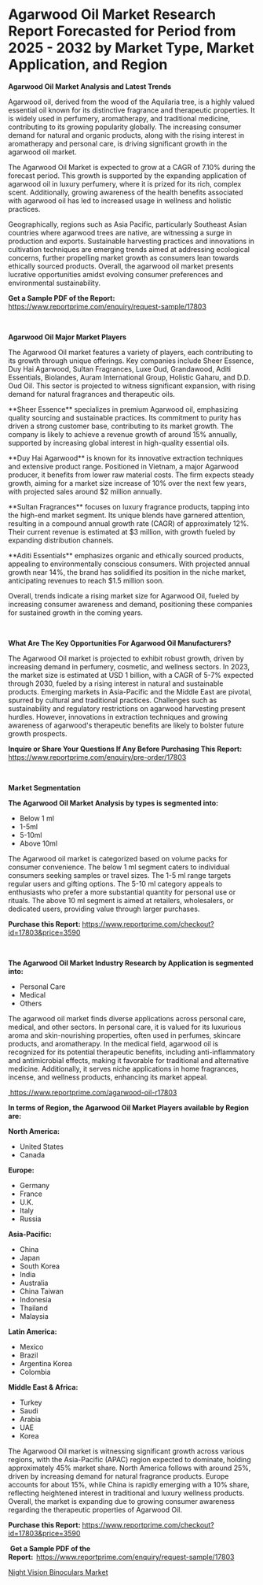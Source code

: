 <p><h1>Agarwood Oil Market Research Report Forecasted for Period from 2025 -  2032 by Market Type, Market Application, and Region</h1></p><p><strong>Agarwood Oil Market Analysis and Latest Trends</strong></p>
<p><p>Agarwood oil, derived from the wood of the Aquilaria tree, is a highly valued essential oil known for its distinctive fragrance and therapeutic properties. It is widely used in perfumery, aromatherapy, and traditional medicine, contributing to its growing popularity globally. The increasing consumer demand for natural and organic products, along with the rising interest in aromatherapy and personal care, is driving significant growth in the agarwood oil market.</p><p>The Agarwood Oil Market is expected to grow at a CAGR of 7.10% during the forecast period. This growth is supported by the expanding application of agarwood oil in luxury perfumery, where it is prized for its rich, complex scent. Additionally, growing awareness of the health benefits associated with agarwood oil has led to increased usage in wellness and holistic practices.</p><p>Geographically, regions such as Asia Pacific, particularly Southeast Asian countries where agarwood trees are native, are witnessing a surge in production and exports. Sustainable harvesting practices and innovations in cultivation techniques are emerging trends aimed at addressing ecological concerns, further propelling market growth as consumers lean towards ethically sourced products. Overall, the agarwood oil market presents lucrative opportunities amidst evolving consumer preferences and environmental sustainability.</p></p>
<p><strong>Get a Sample PDF of the Report:&nbsp;</strong> <a href="https://www.reportprime.com/enquiry/request-sample/17803?utm_campaign=2216&utm_medium=2&utm_source=Github&utm_content=ia&utm_term=18032025&utm_id=agarwood-oil">https://www.reportprime.com/enquiry/request-sample/17803</a></p>
<p>&nbsp;</p>
<p><strong>Agarwood Oil Major Market Players</strong></p>
<p><p>The Agarwood Oil market features a variety of players, each contributing to its growth through unique offerings. Key companies include Sheer Essence, Duy Hai Agarwood, Sultan Fragrances, Luxe Oud, Grandawood, Aditi Essentials, Biolandes, Auram International Group, Holistic Gaharu, and D.D. Oud Oil. This sector is projected to witness significant expansion, with rising demand for natural fragrances and therapeutic oils.</p><p>**Sheer Essence** specializes in premium Agarwood oil, emphasizing quality sourcing and sustainable practices. Its commitment to purity has driven a strong customer base, contributing to its market growth. The company is likely to achieve a revenue growth of around 15% annually, supported by increasing global interest in high-quality essential oils.</p><p>**Duy Hai Agarwood** is known for its innovative extraction techniques and extensive product range. Positioned in Vietnam, a major Agarwood producer, it benefits from lower raw material costs. The firm expects steady growth, aiming for a market size increase of 10% over the next few years, with projected sales around $2 million annually.</p><p>**Sultan Fragrances** focuses on luxury fragrance products, tapping into the high-end market segment. Its unique blends have garnered attention, resulting in a compound annual growth rate (CAGR) of approximately 12%. Their current revenue is estimated at $3 million, with growth fueled by expanding distribution channels.</p><p>**Aditi Essentials** emphasizes organic and ethically sourced products, appealing to environmentally conscious consumers. With projected annual growth near 14%, the brand has solidified its position in the niche market, anticipating revenues to reach $1.5 million soon.</p><p>Overall, trends indicate a rising market size for Agarwood Oil, fueled by increasing consumer awareness and demand, positioning these companies for sustained growth in the coming years.</p></p>
<p>&nbsp;</p>
<p><strong>What Are The Key Opportunities For Agarwood Oil Manufacturers?</strong></p>
<p><p>The Agarwood Oil market is projected to exhibit robust growth, driven by increasing demand in perfumery, cosmetic, and wellness sectors. In 2023, the market size is estimated at USD 1 billion, with a CAGR of 5-7% expected through 2030, fueled by a rising interest in natural and sustainable products. Emerging markets in Asia-Pacific and the Middle East are pivotal, spurred by cultural and traditional practices. Challenges such as sustainability and regulatory restrictions on agarwood harvesting present hurdles. However, innovations in extraction techniques and growing awareness of agarwood's therapeutic benefits are likely to bolster future growth prospects.</p></p>
<p><strong>Inquire or Share Your Questions If Any Before Purchasing This Report:</strong> <a href="https://www.reportprime.com/enquiry/pre-order/17803?utm_campaign=2216&utm_medium=2&utm_source=Github&utm_content=ia&utm_term=18032025&utm_id=agarwood-oil">https://www.reportprime.com/enquiry/pre-order/17803</a></p>
<p>&nbsp;</p>
<p><strong>Market Segmentation</strong></p>
<p><strong>The Agarwood Oil Market Analysis by types is segmented into:</strong></p>
<p><ul><li>Below 1 ml</li><li>1-5ml</li><li>5-10ml</li><li>Above 10ml</li></ul></p>
<p><p>The Agarwood oil market is categorized based on volume packs for consumer convenience. The below 1 ml segment caters to individual consumers seeking samples or travel sizes. The 1-5 ml range targets regular users and gifting options. The 5-10 ml category appeals to enthusiasts who prefer a more substantial quantity for personal use or rituals. The above 10 ml segment is aimed at retailers, wholesalers, or dedicated users, providing value through larger purchases.</p></p>
<p><strong>Purchase this Report:&nbsp;</strong><a href="https://www.reportprime.com/checkout?id=17803&price=3590&utm_campaign=2216&utm_medium=2&utm_source=Github&utm_content=ia&utm_term=18032025&utm_id=agarwood-oil">https://www.reportprime.com/checkout?id=17803&price=3590</a></p>
<p>&nbsp;</p>
<p><strong>The Agarwood Oil Market Industry Research by Application is segmented into:</strong></p>
<p><ul><li>Personal Care</li><li>Medical</li><li>Others</li></ul></p>
<p><p>The agarwood oil market finds diverse applications across personal care, medical, and other sectors. In personal care, it is valued for its luxurious aroma and skin-nourishing properties, often used in perfumes, skincare products, and aromatherapy. In the medical field, agarwood oil is recognized for its potential therapeutic benefits, including anti-inflammatory and antimicrobial effects, making it favorable for traditional and alternative medicine. Additionally, it serves niche applications in home fragrances, incense, and wellness products, enhancing its market appeal.</p></p>
<p><a href="https://www.reportprime.com/agarwood-oil-r17803?utm_campaign=2216&utm_medium=2&utm_source=Github&utm_content=ia&utm_term=18032025&utm_id=agarwood-oil">&nbsp;https://www.reportprime.com/agarwood-oil-r17803</a></p>
<p><strong>In terms of Region, the Agarwood Oil Market Players available by Region are:</strong></p>
<p>
    <p> <strong> North America: </strong>
        <ul>
            <li>United States</li>
            <li>Canada</li>
        </ul>
        </p> 
    <p> <strong> Europe: </strong>
        <ul>
            <li>Germany</li>
            <li>France</li>
            <li>U.K.</li>
            <li>Italy</li>
            <li>Russia</li>
        </ul>
        </p> 
    <p> <strong> Asia-Pacific: </strong>
        <ul>
            <li>China</li>
            <li>Japan</li>
            <li>South Korea</li>
            <li>India</li>
            <li>Australia</li>
            <li>China Taiwan</li>
            <li>Indonesia</li>
            <li>Thailand</li>
            <li>Malaysia</li>
        </ul>
        </p> 
    <p> <strong> Latin America: </strong>
        <ul>
            <li>Mexico</li>
            <li>Brazil</li>
            <li>Argentina Korea</li>
            <li>Colombia</li>
        </ul>
        </p> 
    <p> <strong> Middle East & Africa: </strong>
        <ul>
            <li>Turkey</li>
            <li>Saudi</li>
            <li>Arabia</li>
            <li>UAE</li>
            <li>Korea</li>
        </ul>
    </p>
    </p>
<p><p>The Agarwood Oil market is witnessing significant growth across various regions, with the Asia-Pacific (APAC) region expected to dominate, holding approximately 45% market share. North America follows with around 25%, driven by increasing demand for natural fragrance products. Europe accounts for about 15%, while China is rapidly emerging with a 10% share, reflecting heightened interest in traditional and luxury wellness products. Overall, the market is expanding due to growing consumer awareness regarding the therapeutic properties of Agarwood Oil.</p></p>
<p><strong>Purchase this Report: </strong><a href="https://www.reportprime.com/checkout?id=17803&price=3590&utm_campaign=2216&utm_medium=2&utm_source=Github&utm_content=ia&utm_term=18032025&utm_id=agarwood-oil">https://www.reportprime.com/checkout?id=17803&price=3590</a></p>
<p>&nbsp;<strong>Get a Sample PDF of the Report:&nbsp;&nbsp;</strong><a href="https://www.reportprime.com/enquiry/request-sample/17803?utm_campaign=2216&utm_medium=2&utm_source=Github&utm_content=ia&utm_term=18032025&utm_id=agarwood-oil">https://www.reportprime.com/enquiry/request-sample/17803</a></p>
<p><strong></strong></p>
<p><p><a href="https://github.com/ygfu6u/Market-Research-Report-List-2/blob/main/night-vision-binoculars-market.md?utm_campaign=2216&utm_medium=2&utm_source=Github&utm_content=ia&utm_term=18032025&utm_id=agarwood-oil">Night Vision Binoculars Market</a></p></p>